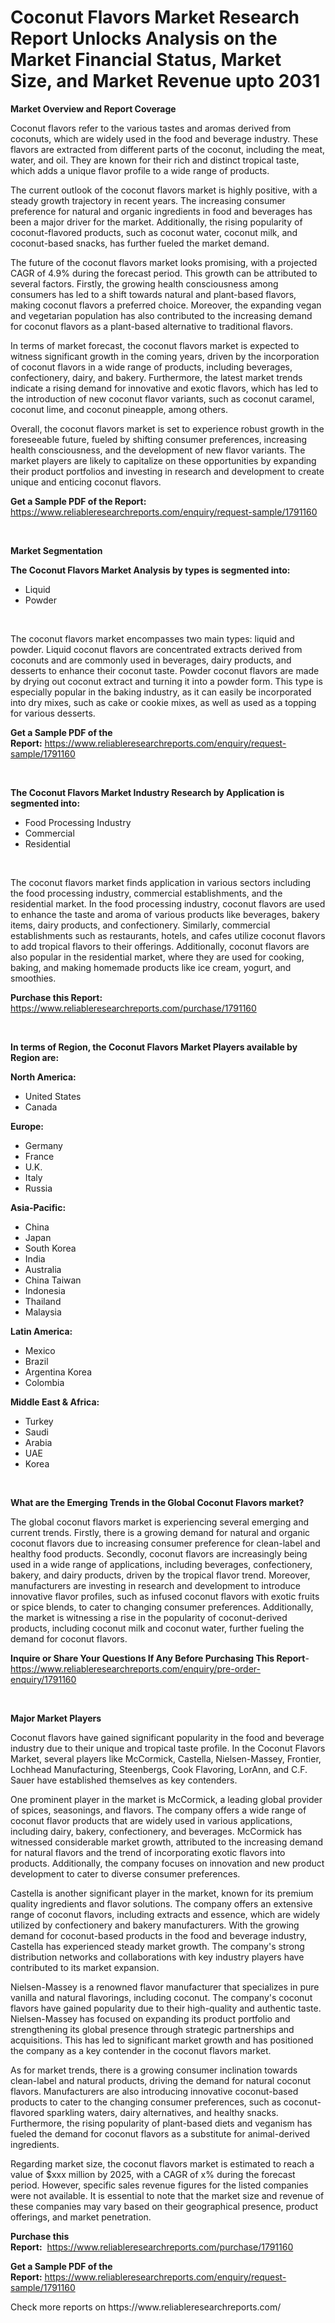 <p><h1>Coconut Flavors Market Research Report Unlocks Analysis on the Market Financial Status, Market Size, and Market Revenue upto 2031</h1></p><p><strong>Market Overview and Report Coverage</strong></p>
<p><p>Coconut flavors refer to the various tastes and aromas derived from coconuts, which are widely used in the food and beverage industry. These flavors are extracted from different parts of the coconut, including the meat, water, and oil. They are known for their rich and distinct tropical taste, which adds a unique flavor profile to a wide range of products.</p><p>The current outlook of the coconut flavors market is highly positive, with a steady growth trajectory in recent years. The increasing consumer preference for natural and organic ingredients in food and beverages has been a major driver for the market. Additionally, the rising popularity of coconut-flavored products, such as coconut water, coconut milk, and coconut-based snacks, has further fueled the market demand.</p><p>The future of the coconut flavors market looks promising, with a projected CAGR of 4.9% during the forecast period. This growth can be attributed to several factors. Firstly, the growing health consciousness among consumers has led to a shift towards natural and plant-based flavors, making coconut flavors a preferred choice. Moreover, the expanding vegan and vegetarian population has also contributed to the increasing demand for coconut flavors as a plant-based alternative to traditional flavors.</p><p>In terms of market forecast, the coconut flavors market is expected to witness significant growth in the coming years, driven by the incorporation of coconut flavors in a wide range of products, including beverages, confectionery, dairy, and bakery. Furthermore, the latest market trends indicate a rising demand for innovative and exotic flavors, which has led to the introduction of new coconut flavor variants, such as coconut caramel, coconut lime, and coconut pineapple, among others.</p><p>Overall, the coconut flavors market is set to experience robust growth in the foreseeable future, fueled by shifting consumer preferences, increasing health consciousness, and the development of new flavor variants. The market players are likely to capitalize on these opportunities by expanding their product portfolios and investing in research and development to create unique and enticing coconut flavors.</p></p>
<p><strong>Get a Sample PDF of the Report:</strong> <a href="https://www.reliableresearchreports.com/enquiry/request-sample/1791160">https://www.reliableresearchreports.com/enquiry/request-sample/1791160</a></p>
<p>&nbsp;</p>
<p><strong>Market Segmentation</strong></p>
<p><strong>The Coconut Flavors Market Analysis by types is segmented into:</strong></p>
<p><ul><li>Liquid</li><li>Powder</li></ul></p>
<p>&nbsp;</p>
<p><p>The coconut flavors market encompasses two main types: liquid and powder. Liquid coconut flavors are concentrated extracts derived from coconuts and are commonly used in beverages, dairy products, and desserts to enhance their coconut taste. Powder coconut flavors are made by drying out coconut extract and turning it into a powder form. This type is especially popular in the baking industry, as it can easily be incorporated into dry mixes, such as cake or cookie mixes, as well as used as a topping for various desserts.</p></p>
<p><strong>Get a Sample PDF of the Report:</strong>&nbsp;<a href="https://www.reliableresearchreports.com/enquiry/request-sample/1791160">https://www.reliableresearchreports.com/enquiry/request-sample/1791160</a></p>
<p>&nbsp;</p>
<p><strong>The Coconut Flavors Market Industry Research by Application is segmented into:</strong></p>
<p><ul><li>Food Processing Industry</li><li>Commercial</li><li>Residential</li></ul></p>
<p>&nbsp;</p>
<p><p>The coconut flavors market finds application in various sectors including the food processing industry, commercial establishments, and the residential market. In the food processing industry, coconut flavors are used to enhance the taste and aroma of various products like beverages, bakery items, dairy products, and confectionery. Similarly, commercial establishments such as restaurants, hotels, and cafes utilize coconut flavors to add tropical flavors to their offerings. Additionally, coconut flavors are also popular in the residential market, where they are used for cooking, baking, and making homemade products like ice cream, yogurt, and smoothies.</p></p>
<p><strong>Purchase this Report:</strong>&nbsp; <a href="https://www.reliableresearchreports.com/purchase/1791160">https://www.reliableresearchreports.com/purchase/1791160</a></p>
<p>&nbsp;</p>
<p><strong>In terms of Region, the Coconut Flavors Market Players available by Region are:</strong></p>
<p>
    <p> <strong> North America: </strong>
        <ul>
            <li>United States</li>
            <li>Canada</li>
        </ul>
        </p> 
    <p> <strong> Europe: </strong>
        <ul>
            <li>Germany</li>
            <li>France</li>
            <li>U.K.</li>
            <li>Italy</li>
            <li>Russia</li>
        </ul>
        </p> 
    <p> <strong> Asia-Pacific: </strong>
        <ul>
            <li>China</li>
            <li>Japan</li>
            <li>South Korea</li>
            <li>India</li>
            <li>Australia</li>
            <li>China Taiwan</li>
            <li>Indonesia</li>
            <li>Thailand</li>
            <li>Malaysia</li>
        </ul>
        </p> 
    <p> <strong> Latin America: </strong>
        <ul>
            <li>Mexico</li>
            <li>Brazil</li>
            <li>Argentina Korea</li>
            <li>Colombia</li>
        </ul>
        </p> 
    <p> <strong> Middle East & Africa: </strong>
        <ul>
            <li>Turkey</li>
            <li>Saudi</li>
            <li>Arabia</li>
            <li>UAE</li>
            <li>Korea</li>
        </ul>
    </p>
    </p>
<p>&nbsp;</p>
<p><strong>What are the Emerging Trends in the Global Coconut Flavors market?</strong></p>
<p><p>The global coconut flavors market is experiencing several emerging and current trends. Firstly, there is a growing demand for natural and organic coconut flavors due to increasing consumer preference for clean-label and healthy food products. Secondly, coconut flavors are increasingly being used in a wide range of applications, including beverages, confectionery, bakery, and dairy products, driven by the tropical flavor trend. Moreover, manufacturers are investing in research and development to introduce innovative flavor profiles, such as infused coconut flavors with exotic fruits or spice blends, to cater to changing consumer preferences. Additionally, the market is witnessing a rise in the popularity of coconut-derived products, including coconut milk and coconut water, further fueling the demand for coconut flavors.</p></p>
<p><strong>Inquire or Share Your Questions If Any Before Purchasing This Report</strong>- <a href="https://www.reliableresearchreports.com/enquiry/pre-order-enquiry/1791160">https://www.reliableresearchreports.com/enquiry/pre-order-enquiry/1791160</a></p>
<p>&nbsp;</p>
<p><strong>Major Market Players</strong></p>
<p><p>Coconut flavors have gained significant popularity in the food and beverage industry due to their unique and tropical taste profile. In the Coconut Flavors Market, several players like McCormick, Castella, Nielsen-Massey, Frontier, Lochhead Manufacturing, Steenbergs, Cook Flavoring, LorAnn, and C.F. Sauer have established themselves as key contenders. </p><p>One prominent player in the market is McCormick, a leading global provider of spices, seasonings, and flavors. The company offers a wide range of coconut flavor products that are widely used in various applications, including dairy, bakery, confectionery, and beverages. McCormick has witnessed considerable market growth, attributed to the increasing demand for natural flavors and the trend of incorporating exotic flavors into products. Additionally, the company focuses on innovation and new product development to cater to diverse consumer preferences.</p><p>Castella is another significant player in the market, known for its premium quality ingredients and flavor solutions. The company offers an extensive range of coconut flavors, including extracts and essence, which are widely utilized by confectionery and bakery manufacturers. With the growing demand for coconut-based products in the food and beverage industry, Castella has experienced steady market growth. The company's strong distribution networks and collaborations with key industry players have contributed to its market expansion.</p><p>Nielsen-Massey is a renowned flavor manufacturer that specializes in pure vanilla and natural flavorings, including coconut. The company's coconut flavors have gained popularity due to their high-quality and authentic taste. Nielsen-Massey has focused on expanding its product portfolio and strengthening its global presence through strategic partnerships and acquisitions. This has led to significant market growth and has positioned the company as a key contender in the coconut flavors market.</p><p>As for market trends, there is a growing consumer inclination towards clean-label and natural products, driving the demand for natural coconut flavors. Manufacturers are also introducing innovative coconut-based products to cater to the changing consumer preferences, such as coconut-flavored sparkling waters, dairy alternatives, and healthy snacks. Furthermore, the rising popularity of plant-based diets and veganism has fueled the demand for coconut flavors as a substitute for animal-derived ingredients.</p><p>Regarding market size, the coconut flavors market is estimated to reach a value of $xxx million by 2025, with a CAGR of x% during the forecast period. However, specific sales revenue figures for the listed companies were not available. It is essential to note that the market size and revenue of these companies may vary based on their geographical presence, product offerings, and market penetration.</p></p>
<p><strong>Purchase this Report:</strong>&nbsp;&nbsp;<a href="https://www.reliableresearchreports.com/purchase/1791160">https://www.reliableresearchreports.com/purchase/1791160</a></p>
<p></p>
<p><strong>Get a Sample PDF of the Report:</strong>&nbsp;<a href="https://www.reliableresearchreports.com/enquiry/request-sample/1791160">https://www.reliableresearchreports.com/enquiry/request-sample/1791160</a></p>
<p>Check more reports on https://www.reliableresearchreports.com/</p>